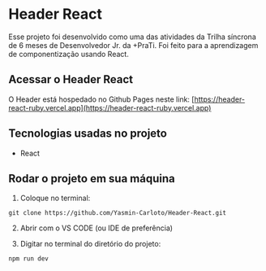 # Header React
Esse projeto foi desenvolvido como uma das atividades da Trilha síncrona de 6 meses de Desenvolvedor Jr. da +PraTi. Foi feito para a aprendizagem de componentização usando React.

## Acessar o Header React
O Header está hospedado no Github Pages neste link: [https://header-react-ruby.vercel.app](https://header-react-ruby.vercel.app)

## Tecnologias usadas no projeto
* React

## Rodar o projeto em sua máquina

1. Coloque no terminal:
```
git clone https://github.com/Yasmin-Carloto/Header-React.git
```

2. Abrir com o VS CODE (ou IDE de preferência)

3. Digitar no terminal do diretório do projeto: 
```
npm run dev
```